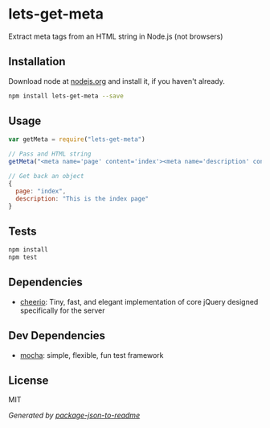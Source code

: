 # lets-get-meta

Extract meta tags from an HTML string in Node.js (not browsers)

## Installation

Download node at [nodejs.org](http://nodejs.org) and install it, if you haven't already.

```sh
npm install lets-get-meta --save
```

## Usage

```js
var getMeta = require("lets-get-meta")

// Pass and HTML string
getMeta("<meta name='page' content='index'><meta name='description' content='This is the index page'>")

// Get back an object
{
  page: "index",
  description: "This is the index page"
}

```

## Tests

```sh
npm install
npm test
```

## Dependencies

- [cheerio](https://github.com/MatthewMueller/cheerio): Tiny, fast, and elegant implementation of core jQuery designed specifically for the server


## Dev Dependencies

- [mocha](https://github.com/visionmedia/mocha): simple, flexible, fun test framework


## License

MIT

_Generated by [package-json-to-readme](https://github.com/zeke/package-json-to-readme)_
